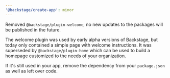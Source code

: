 ```yaml
---
'@backstage/create-app': minor
---
```


Removed `@backstage/plugin-welcome`, no new updates to the packages will be
published in the future.

The welcome plugin was used by early alpha versions of Backstage, but today only
contained a simple page with welcome instructions. It was superseded by
`@backstage/plugin-home` which can be used to build a homepage customized to the
needs of your organization.

If it's still used in your app, remove the dependency from your `package.json`
as well as left over code.
